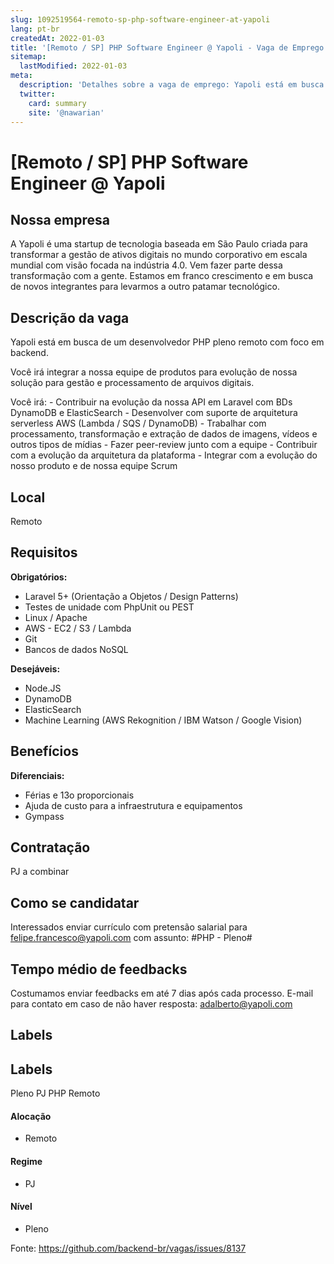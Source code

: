 ```yaml
---
slug: 1092519564-remoto-sp-php-software-engineer-at-yapoli
lang: pt-br
createdAt: 2022-01-03
title: '[Remoto / SP] PHP Software Engineer @ Yapoli - Vaga de Emprego'
sitemap:
  lastModified: 2022-01-03
meta:
  description: 'Detalhes sobre a vaga de emprego: Yapoli está em busca de um desenvolvedor PHP pleno remoto com foco em backend. Você irá integrar a nossa equipe de produtos para evolução de nossa solução para gestão e processamento de arquivos digitais. Você irá:   - Contribuir na evolução da nossa API em Laravel com BDs DynamoDB e ElasticSearch   - Desenvolver com suporte de arquitetura serverless AWS (Lambda / SQS / DynamoDB)   - Trabalhar com processamento, transformação e extração de dados de imagens, vídeos e outros tipos de mídias   - Fazer peer-review junto com a equipe   - Contribuir com a evolução da arquitetura da plataforma   - Integrar com a evolução do nosso produto e de nossa equipe Scrum'
  twitter:
    card: summary
    site: '@nawarian'
---
```


# [Remoto / SP] PHP Software Engineer @ Yapoli

## Nossa empresa

A Yapoli é uma startup de tecnologia baseada em São Paulo criada para transformar a gestão de ativos digitais no mundo corporativo em escala mundial com visão focada na indústria 4.0. Vem fazer parte dessa transformação com a gente. Estamos em franco crescimento e em busca de novos integrantes para levarmos a outro patamar tecnológico.

## Descrição da vaga

Yapoli está em busca de um desenvolvedor PHP pleno remoto com foco em backend.

Você irá integrar a nossa equipe de produtos para evolução de nossa solução para gestão e processamento de arquivos digitais.

Você irá:
    - Contribuir na evolução da nossa API em Laravel com BDs DynamoDB e ElasticSearch
    - Desenvolver com suporte de arquitetura serverless AWS (Lambda / SQS / DynamoDB)
    - Trabalhar com processamento, transformação e extração de dados de imagens, vídeos e outros tipos de mídias
    - Fazer peer-review junto com a equipe
    - Contribuir com a evolução da arquitetura da plataforma
    - Integrar com a evolução do nosso produto e de nossa equipe Scrum

## Local

Remoto

## Requisitos

**Obrigatórios:**
- Laravel 5+ (Orientação a Objetos / Design Patterns)
- Testes de unidade com PhpUnit ou PEST
- Linux / Apache
- AWS - EC2 / S3 / Lambda
- Git
- Bancos de dados NoSQL

**Desejáveis:**
- Node.JS
- DynamoDB
- ElasticSearch
- Machine Learning (AWS Rekognition / IBM Watson / Google Vision)

## Benefícios

**Diferenciais:**
- Férias e 13o proporcionais
- Ajuda de custo para a infraestrutura e equipamentos
- Gympass

## Contratação

PJ a combinar

## Como se candidatar

Interessados enviar currículo com pretensão salarial para felipe.francesco@yapoli.com com assunto: #PHP - Pleno#

## Tempo médio de feedbacks

Costumamos enviar feedbacks em até 7 dias após cada processo.
E-mail para contato em caso de não haver resposta: adalberto@yapoli.com


## Labels
## Labels
Pleno
PJ
PHP
Remoto

#### Alocação
- Remoto

#### Regime
- PJ

#### Nível
- Pleno




Fonte: https://github.com/backend-br/vagas/issues/8137